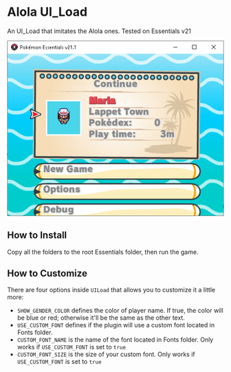 # Alola UI_Load
An UI_Load that imitates the Alola ones. Tested on Essentials v21

![](/alola_ui_load.png)

## How to Install
Copy all the folders to the root Essentials folder, then run the game.

## How to Customize
There are four options inside `UILoad` that allows you to customize it a little more:
* `SHOW_GENDER_COLOR` defines the color of player name. If true, the color will be blue or red; otherwise it'll be the same as the other text.
* `USE_CUSTOM_FONT` defines if the plugin will use a custom font located in Fonts folder.
* `CUSTOM_FONT_NAME` is the name of the font located in Fonts folder. Only works if `USE_CUSTOM_FONT` is set to `true`
* `CUSTOM_FONT_SIZE` is the size of your custom font. Only works if `USE_CUSTOM_FONT` is set to `true`
